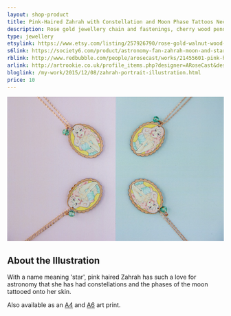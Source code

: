 ```yaml
---
layout: shop-product
title: Pink-Haired Zahrah with Constellation and Moon Phase Tattoos Necklace
description: Rose gold jewellery chain and fastenings, cherry wood pendant printed with a watercolour illustration with protective gloss seal. Hand assembled with a green decorative bead.
type: jewellery
etsylink: https://www.etsy.com/listing/257926790/rose-gold-walnut-wood-pendant-necklace
s6link: https://society6.com/product/astronomy-fan-zahrah-moon-and-star_print#1=45
rblink: http://www.redbubble.com/people/arosecast/works/21455601-pink-haired-astronomy-fan-zahrah-with-moon-and-star-tattoos
arlink: http://artrookie.co.uk/profile_items.php?designer=ARoseCast&design=7832
bloglink: /my-work/2015/12/08/zahrah-portrait-illustration.html
price: 10
---
```


<div class="carosel">
    <img src="/assets/shop/zahrah-tattoo-rose-gold-wooden-necklace.jpg" alt="Rose Gold and Wooden Pendant Necklace with a printed illustration of Pink-Haired Zahrah with Constellation and Moon Phase Tattoos, hand-made by A Rose Cast" title="Rose Gold and Wooden Pendant Necklace with a printed illustration of Pink-Haired Zahrah with Constellation and Moon Phase Tattoos, hand-made by @arosecast">
</div>

<h2>About the Illustration</h2>
With a name meaning 'star', pink haired Zahrah has such a love for astronomy that she has had constellations and the phases of the moon tattooed onto her skin.

Also available as an [A4](/shop/zahrah-constellation-moon-phase-tattoo-a4-art-print.html) and [A6]() art print. 